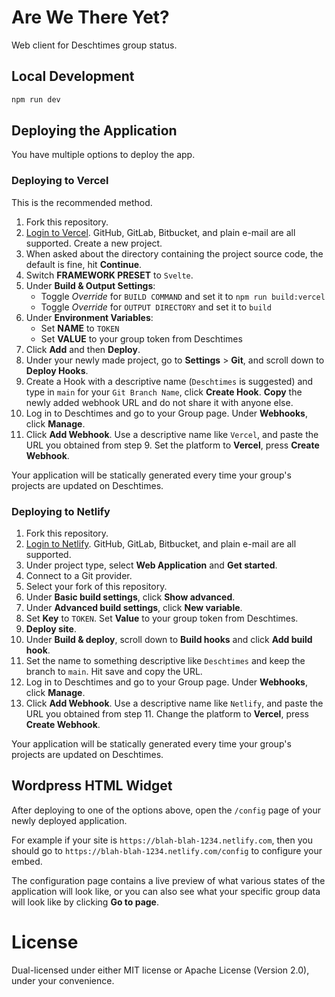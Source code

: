 # Are We There Yet?

Web client for Deschtimes group status.

## Local Development

```sh
npm run dev
```

## Deploying the Application

You have multiple options to deploy the app.

### Deploying to Vercel

This is the recommended method.

1. Fork this repository.
2. [Login to Vercel](https://vercel.com/login). GitHub, GitLab, Bitbucket, and plain e-mail are all supported. Create a new project.
3. When asked about the directory containing the project source code, the default is fine, hit **Continue**.
4. Switch **FRAMEWORK PRESET** to `Svelte`.
5. Under **Build & Output Settings**:
   - Toggle _Override_ for `BUILD COMMAND` and set it to `npm run build:vercel`
   - Toggle _Override_ for `OUTPUT DIRECTORY` and set it to `build`
6. Under **Environment Variables**:
   - Set **NAME** to `TOKEN`
   - Set **VALUE** to your group token from Deschtimes
7. Click **Add** and then **Deploy**.
8. Under your newly made project, go to **Settings** > **Git**, and scroll down to **Deploy Hooks**.
9. Create a Hook with a descriptive name (`Deschtimes` is suggested) and type in `main` for your `Git Branch Name`, click **Create Hook**. **Copy** the newly added webhook URL and do not share it with anyone else.
10. Log in to Deschtimes and go to your Group page. Under **Webhooks**, click **Manage**.
11. Click **Add Webhook**. Use a descriptive name like `Vercel`, and paste the URL you obtained from step 9. Set the platform to **Vercel**, press **Create Webhook**.

Your application will be statically generated every time your group's projects are updated on Deschtimes.

### Deploying to Netlify

1. Fork this repository.
2. [Login to Netlify](https://app.netlify.com/signup). GitHub, GitLab, Bitbucket, and plain e-mail are all supported.
3. Under project type, select **Web Application** and **Get started**.
4. Connect to a Git provider.
5. Select your fork of this repository.
6. Under **Basic build settings**, click **Show advanced**.
7. Under **Advanced build settings**, click **New variable**.
8. Set **Key** to `TOKEN`. Set **Value** to your group token from Deschtimes.
9. **Deploy site**.
10. Under **Build & deploy**, scroll down to **Build hooks** and click **Add build hook**.
11. Set the name to something descriptive like `Deschtimes` and keep the branch to `main`. Hit save and copy the URL.
12. Log in to Deschtimes and go to your Group page. Under **Webhooks**, click **Manage**.
13. Click **Add Webhook**. Use a descriptive name like `Netlify`, and paste the URL you obtained from step 11. Change the platform to **Vercel**, press **Create Webhook**.

Your application will be statically generated every time your group's projects are updated on Deschtimes.

## Wordpress HTML Widget

After deploying to one of the options above, open the `/config` page of your newly deployed application.

For example if your site is `https://blah-blah-1234.netlify.com`, then you should go to `https://blah-blah-1234.netlify.com/config` to configure your embed.

The configuration page contains a live preview of what various states of the application will look like, or you can also see what your specific group data will look like by clicking **Go to page**.

# License

Dual-licensed under either MIT license or Apache License (Version 2.0), under your convenience.
